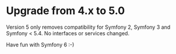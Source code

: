 # Upgrade from 4.x to 5.0
Version 5 only removes compatibility for Symfony 2, Symfony 3 and Symfony < 5.4. No interfaces or services changed.

Have fun with Symfony 6 :-)
